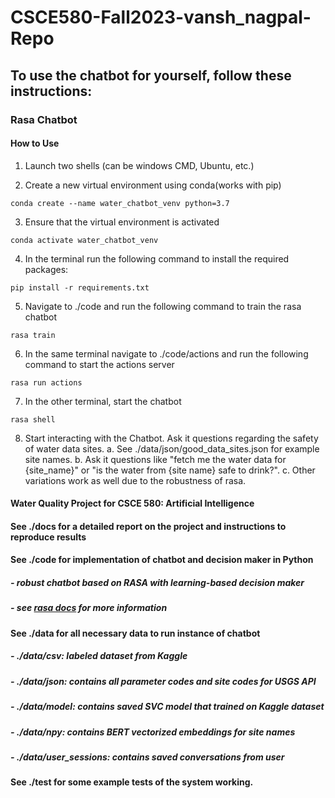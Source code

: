 # CSCE580-Fall2023-vansh_nagpal-Repo

## To use the chatbot for yourself, follow these instructions:
### Rasa Chatbot
#### How to Use
1) Launch two shells (can be windows CMD, Ubuntu, etc.)

2) Create a new virtual environment using conda(works with pip)

```
conda create --name water_chatbot_venv python=3.7
```

3) Ensure that the virtual environment is activated

```
conda activate water_chatbot_venv
```

4) In the terminal run the following command to install the required packages:

```
pip install -r requirements.txt
```

5) Navigate to ./code and run the following command to train the rasa chatbot

```
rasa train
```

6) In the same terminal navigate to ./code/actions and run the following command to start the actions server

```
rasa run actions
```

7) In the other terminal, start the chatbot

```
rasa shell
```

8) Start interacting with the Chatbot. Ask it questions regarding the safety of water data sites. 
  a. See ./data/json/good_data_sites.json for example site names. 
  b. Ask it questions like "fetch me the water data for {site_name}" or "is the water from {site name} safe to drink?". 
  c. Other variations work as well due to the robustness of rasa.

#### Water Quality Project for CSCE 580: Artificial Intelligence

#### See ./docs for a detailed report on the project and instructions to reproduce results

#### See ./code for implementation of chatbot and decision maker in Python
#####  - robust chatbot based on RASA with learning-based decision maker 
#####  - see [rasa docs](https://rasa.com/docs/rasa/) for more information

#### See ./data for all necessary data to run instance of chatbot
#####  - ./data/csv: labeled dataset from Kaggle
#####  - ./data/json: contains all parameter codes and site codes for USGS API
#####  - ./data/model: contains saved SVC model that trained on Kaggle dataset
#####  - ./data/npy: contains BERT vectorized embeddings for site names
#####  - ./data/user_sessions: contains saved conversations from user

#### See ./test for some example tests of the system working.
